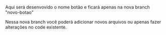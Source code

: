 Aqui será desenvovido o nome botão e ficará apenas na nova branch "novo-botao"

Nessa nova branch você poderá adicionar novos arquivos ou apenas fazer alterações no code existente.
